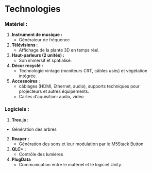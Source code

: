 # Technologies 
### **Matériel :**  
1. **Instrument de musique :**  
   - Générateur de fréquence
2. **Télévisions :**  
   - Affichage de la plante 3D en temps réel. 
3. **Haut-parleurs (2 unités) :**  
   - Son immersif et spatialisé.  
4. **Décor recyclé :**  
   - Technologie vintage (moniteurs CRT, câbles usés) et végétation intégrée.
5. **Accessoires :**
   - câblages (HDMI, Ethernet, audio), supports techniques pour projecteurs et autres équipements.
   - Cartes d'aquisition: audio, vidéo

### **Logiciels :**  
1. **Tree.js :**
  - Génération des arbres
2. **Reaper :**  
   - Génération des sons et leur modulation par le M5Stack Button.  
3. **QLC+ :**  
   - Contrôle des lumières
4. **PlugData**
   - Communication entre le matériel et le logiciel Unity. 

